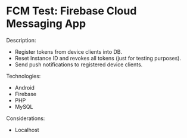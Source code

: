 # FCM Test: Firebase Cloud Messaging App

Description:

 * Register tokens from device clients into DB.
 * Reset Instance ID and revokes all tokens (just for testing purposes).
 * Send push notifications to registered device clients.

Technologies:

 * Android
 * Firebase
 * PHP
 * MySQL
 
Considerations:
 * Localhost
